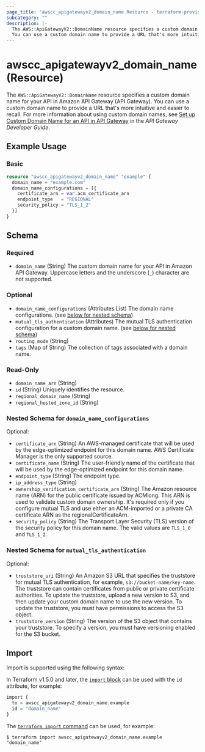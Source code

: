 ```yaml
---
page_title: "awscc_apigatewayv2_domain_name Resource - terraform-provider-awscc"
subcategory: ""
description: |-
  The AWS::ApiGatewayV2::DomainName resource specifies a custom domain name for your API in Amazon API Gateway (API Gateway).
  You can use a custom domain name to provide a URL that's more intuitive and easier to recall. For more information about using custom domain names, see Set up Custom Domain Name for an API in API Gateway https://docs.aws.amazon.com/apigateway/latest/developerguide/how-to-custom-domains.html in the API Gateway Developer Guide.
---
```


# awscc_apigatewayv2_domain_name (Resource)

The ``AWS::ApiGatewayV2::DomainName`` resource specifies a custom domain name for your API in Amazon API Gateway (API Gateway). 
 You can use a custom domain name to provide a URL that's more intuitive and easier to recall. For more information about using custom domain names, see [Set up Custom Domain Name for an API in API Gateway](https://docs.aws.amazon.com/apigateway/latest/developerguide/how-to-custom-domains.html) in the *API Gateway Developer Guide*.

## Example Usage

### Basic

```terraform
resource "awscc_apigatewayv2_domain_name" "example" {
  domain_name = "example.com"
  domain_name_configurations = [{
    certificate_arn = var.acm_certificate_arn
    endpoint_type   = "REGIONAL"
    security_policy = "TLS_1_2"
  }]
}
```

<!-- schema generated by tfplugindocs -->
## Schema

### Required

- `domain_name` (String) The custom domain name for your API in Amazon API Gateway. Uppercase letters and the underscore (``_``) character are not supported.

### Optional

- `domain_name_configurations` (Attributes List) The domain name configurations. (see [below for nested schema](#nestedatt--domain_name_configurations))
- `mutual_tls_authentication` (Attributes) The mutual TLS authentication configuration for a custom domain name. (see [below for nested schema](#nestedatt--mutual_tls_authentication))
- `routing_mode` (String)
- `tags` (Map of String) The collection of tags associated with a domain name.

### Read-Only

- `domain_name_arn` (String)
- `id` (String) Uniquely identifies the resource.
- `regional_domain_name` (String)
- `regional_hosted_zone_id` (String)

<a id="nestedatt--domain_name_configurations"></a>
### Nested Schema for `domain_name_configurations`

Optional:

- `certificate_arn` (String) An AWS-managed certificate that will be used by the edge-optimized endpoint for this domain name. AWS Certificate Manager is the only supported source.
- `certificate_name` (String) The user-friendly name of the certificate that will be used by the edge-optimized endpoint for this domain name.
- `endpoint_type` (String) The endpoint type.
- `ip_address_type` (String)
- `ownership_verification_certificate_arn` (String) The Amazon resource name (ARN) for the public certificate issued by ACMlong. This ARN is used to validate custom domain ownership. It's required only if you configure mutual TLS and use either an ACM-imported or a private CA certificate ARN as the regionalCertificateArn.
- `security_policy` (String) The Transport Layer Security (TLS) version of the security policy for this domain name. The valid values are ``TLS_1_0`` and ``TLS_1_2``.


<a id="nestedatt--mutual_tls_authentication"></a>
### Nested Schema for `mutual_tls_authentication`

Optional:

- `truststore_uri` (String) An Amazon S3 URL that specifies the truststore for mutual TLS authentication, for example, ``s3://bucket-name/key-name``. The truststore can contain certificates from public or private certificate authorities. To update the truststore, upload a new version to S3, and then update your custom domain name to use the new version. To update the truststore, you must have permissions to access the S3 object.
- `truststore_version` (String) The version of the S3 object that contains your truststore. To specify a version, you must have versioning enabled for the S3 bucket.

## Import

Import is supported using the following syntax:

In Terraform v1.5.0 and later, the [`import` block](https://developer.hashicorp.com/terraform/language/import) can be used with the `id` attribute, for example:

```terraform
import {
  to = awscc_apigatewayv2_domain_name.example
  id = "domain_name"
}
```

The [`terraform import` command](https://developer.hashicorp.com/terraform/cli/commands/import) can be used, for example:

```shell
$ terraform import awscc_apigatewayv2_domain_name.example "domain_name"
```
